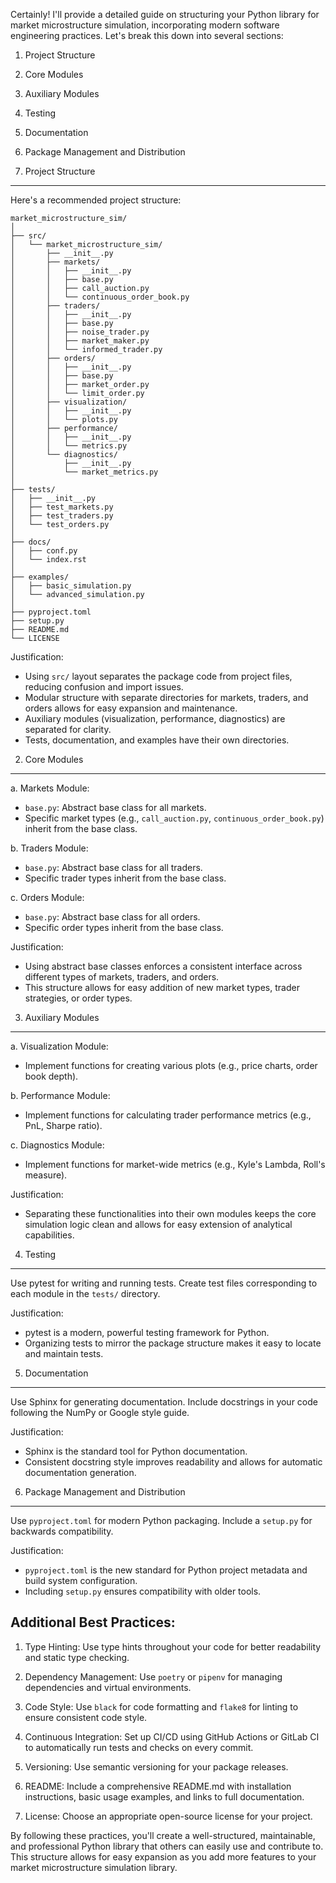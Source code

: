 Certainly! I'll provide a detailed guide on structuring your Python library for market microstructure simulation, incorporating modern software engineering practices. Let's break this down into several sections:

1. Project Structure
2. Core Modules
3. Auxiliary Modules
4. Testing
5. Documentation
6. Package Management and Distribution

1. Project Structure
-------------------

Here's a recommended project structure:

```
market_microstructure_sim/
│
├── src/
│   └── market_microstructure_sim/
│       ├── __init__.py
│       ├── markets/
│       │   ├── __init__.py
│       │   ├── base.py
│       │   ├── call_auction.py
│       │   └── continuous_order_book.py
│       ├── traders/
│       │   ├── __init__.py
│       │   ├── base.py
│       │   ├── noise_trader.py
│       │   ├── market_maker.py
│       │   └── informed_trader.py
│       ├── orders/
│       │   ├── __init__.py
│       │   ├── base.py
│       │   ├── market_order.py
│       │   └── limit_order.py
│       ├── visualization/
│       │   ├── __init__.py
│       │   └── plots.py
│       ├── performance/
│       │   ├── __init__.py
│       │   └── metrics.py
│       └── diagnostics/
│           ├── __init__.py
│           └── market_metrics.py
│
├── tests/
│   ├── __init__.py
│   ├── test_markets.py
│   ├── test_traders.py
│   └── test_orders.py
│
├── docs/
│   ├── conf.py
│   └── index.rst
│
├── examples/
│   ├── basic_simulation.py
│   └── advanced_simulation.py
│
├── pyproject.toml
├── setup.py
├── README.md
└── LICENSE
```

Justification:
- Using `src/` layout separates the package code from project files, reducing confusion and import issues.
- Modular structure with separate directories for markets, traders, and orders allows for easy expansion and maintenance.
- Auxiliary modules (visualization, performance, diagnostics) are separated for clarity.
- Tests, documentation, and examples have their own directories.

2. Core Modules
---------------

a. Markets Module:
- `base.py`: Abstract base class for all markets.
- Specific market types (e.g., `call_auction.py`, `continuous_order_book.py`) inherit from the base class.

b. Traders Module:
- `base.py`: Abstract base class for all traders.
- Specific trader types inherit from the base class.

c. Orders Module:
- `base.py`: Abstract base class for all orders.
- Specific order types inherit from the base class.

Justification:
- Using abstract base classes enforces a consistent interface across different types of markets, traders, and orders.
- This structure allows for easy addition of new market types, trader strategies, or order types.

3. Auxiliary Modules
--------------------

a. Visualization Module:
- Implement functions for creating various plots (e.g., price charts, order book depth).

b. Performance Module:
- Implement functions for calculating trader performance metrics (e.g., PnL, Sharpe ratio).

c. Diagnostics Module:
- Implement functions for market-wide metrics (e.g., Kyle's Lambda, Roll's measure).

Justification:
- Separating these functionalities into their own modules keeps the core simulation logic clean and allows for easy extension of analytical capabilities.

4. Testing
----------

Use pytest for writing and running tests. Create test files corresponding to each module in the `tests/` directory.

Justification:
- pytest is a modern, powerful testing framework for Python.
- Organizing tests to mirror the package structure makes it easy to locate and maintain tests.

5. Documentation
----------------

Use Sphinx for generating documentation. Include docstrings in your code following the NumPy or Google style guide.

Justification:
- Sphinx is the standard tool for Python documentation.
- Consistent docstring style improves readability and allows for automatic documentation generation.

6. Package Management and Distribution
--------------------------------------

Use `pyproject.toml` for modern Python packaging. Include a `setup.py` for backwards compatibility.

Justification:
- `pyproject.toml` is the new standard for Python project metadata and build system configuration.
- Including `setup.py` ensures compatibility with older tools.

Additional Best Practices:
--------------------------

1. Type Hinting: Use type hints throughout your code for better readability and static type checking.

2. Dependency Management: Use `poetry` or `pipenv` for managing dependencies and virtual environments.

3. Code Style: Use `black` for code formatting and `flake8` for linting to ensure consistent code style.

4. Continuous Integration: Set up CI/CD using GitHub Actions or GitLab CI to automatically run tests and checks on every commit.

5. Versioning: Use semantic versioning for your package releases.

6. README: Include a comprehensive README.md with installation instructions, basic usage examples, and links to full documentation.

7. License: Choose an appropriate open-source license for your project.

By following these practices, you'll create a well-structured, maintainable, and professional Python library that others can easily use and contribute to. This structure allows for easy expansion as you add more features to your market microstructure simulation library.